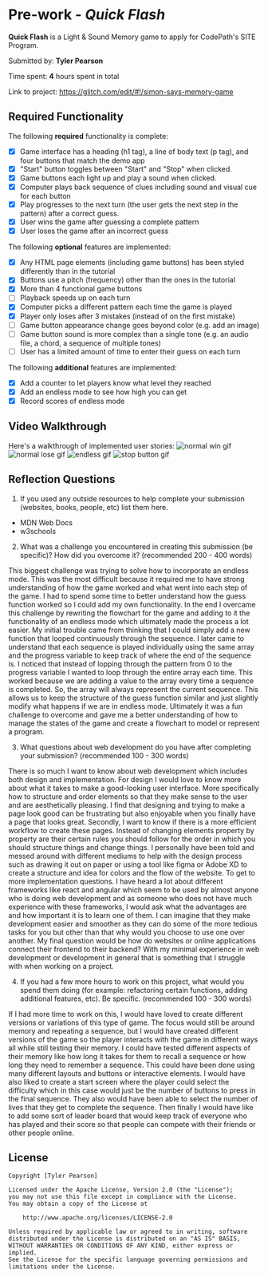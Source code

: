# Pre-work - *Quick Flash*

**Quick Flash** is a Light & Sound Memory game to apply for CodePath's SITE Program. 

Submitted by: **Tyler Pearson**

Time spent: **4** hours spent in total

Link to project: https://glitch.com/edit/#!/simon-says-memory-game

## Required Functionality

The following **required** functionality is complete:

* [x] Game interface has a heading (h1 tag), a line of body text (p tag), and four buttons that match the demo app
* [x] "Start" button toggles between "Start" and "Stop" when clicked. 
* [x] Game buttons each light up and play a sound when clicked. 
* [x] Computer plays back sequence of clues including sound and visual cue for each button
* [x] Play progresses to the next turn (the user gets the next step in the pattern) after a correct guess. 
* [x] User wins the game after guessing a complete pattern
* [x] User loses the game after an incorrect guess

The following **optional** features are implemented:

* [x] Any HTML page elements (including game buttons) has been styled differently than in the tutorial
* [x] Buttons use a pitch (frequency) other than the ones in the tutorial
* [x] More than 4 functional game buttons
* [ ] Playback speeds up on each turn
* [x] Computer picks a different pattern each time the game is played
* [x] Player only loses after 3 mistakes (instead of on the first mistake)
* [ ] Game button appearance change goes beyond color (e.g. add an image)
* [ ] Game button sound is more complex than a single tone (e.g. an audio file, a chord, a sequence of multiple tones)
* [ ] User has a limited amount of time to enter their guess on each turn

The following **additional** features are implemented:

- [x] Add a counter to let players know what level they reached
- [x] Add an endless mode to see how high you can get
- [x] Record scores of endless mode

## Video Walkthrough

Here's a walkthrough of implemented user stories:
![normal win gif](https://cdn.glitch.com/f67249c3-c75e-4de5-b7d5-17253ddfae4a%2Fgif1.gif?v=1615584888617)
![normal lose gif](https://cdn.glitch.com/f67249c3-c75e-4de5-b7d5-17253ddfae4a%2Fgif2.gif?v=1615584888707)
![endless gif](https://cdn.glitch.com/f67249c3-c75e-4de5-b7d5-17253ddfae4a%2Fgif3.gif?v=1615584888691)
![stop button gif](https://cdn.glitch.com/f67249c3-c75e-4de5-b7d5-17253ddfae4a%2Fgif4.gif?v=1615584888726)


## Reflection Questions
1. If you used any outside resources to help complete your submission (websites, books, people, etc) list them here. 
  
  - MDN Web Docs
  - w3schools

2. What was a challenge you encountered in creating this submission (be specific)? How did you overcome it? (recommended 200 - 400 words) 
  
  This biggest challenge was trying to solve how to incorporate an endless mode. This was the most difficult because it required me to have strong understanding of how the game worked and what went into each step of the game. I had to spend some time to better understand how the guess function worked so I could add my own functionality. In the end I overcame this challenge by rewriting the flowchart for the game and adding to it the functionality of an endless mode which ultimately made the process a lot easier. My initial trouble came from thinking that I could simply add a new function that looped continuously through the sequence. I later came to understand that each sequence is played individually using the same array and the progress variable to keep track of where the end of the sequence is. I noticed that instead of lopping through the pattern from 0 to the progress variable I wanted to loop through the entire array each time. This worked because we are adding a value to the array every time a sequence is completed. So, the array will always represent the current sequence. This allows us to keep the structure of the guess function similar and just slightly modify what happens if we are in endless mode. Ultimately it was a fun challenge to overcome and gave me a better understanding of how to manage the states of the game and create a flowchart to model or represent a program.

3. What questions about web development do you have after completing your submission? (recommended 100 - 300 words)

  There is so much I want to know about web development which includes both design and implementation. For design I would love to know more about what it takes to make a good-looking user interface. More specifically how to structure and order elements so that they make sense to the user and are aesthetically pleasing. I find that designing and trying to make a page look good can be frustrating but also enjoyable when you finally have a page that looks great. Secondly, I want to know if there is a more efficient workflow to create these pages. Instead of changing elements property by property are their certain rules you should follow for the order in which you should structure things and change things. I personally have been told and messed around with different mediums to help with the design process such as drawing it out on paper or using a tool like figma or Adobe XD to create a structure and idea for colors and the flow of the website.
  To get to more implementation questions. I have heard a lot about different frameworks like react and angular which seem to be used by almost anyone who is doing web development and as someone who does not have much experience with these frameworks, I would ask what the advantages are and how important it is to learn one of them. I can imagine that they make development easier and smoother as they can do some of the more tedious tasks for you but other than that why would you choose to use one over another. My final question would be how do websites or online applications connect their frontend to their backend? With my minimal experience in web development or development in general that is something that I struggle with when working on a project.


4. If you had a few more hours to work on this project, what would you spend them doing (for example: refactoring certain functions, adding additional features, etc). Be specific. (recommended 100 - 300 words)

  If I had more time to work on this, I would have loved to create different versions or variations of this type of game. The focus would still be around memory and repeating a sequence, but I would have created different versions of the game so the player interacts with the game in different ways all while still testing their memory. I could have tested different aspects of their memory like how long it takes for them to recall a sequence or how long they need to remember a sequence. This could have been done using many different layouts and buttons or interactive elements. I would have also liked to create a start screen where the player could select the difficulty which in this case would just be the number of buttons to press in the final sequence. They also would have been able to select the number of lives that they get to complete the sequence. Then finally I would have like to add some sort of leader board that would keep track of everyone who has played and their score so that people can compete with their friends or other people online.



## License

    Copyright [Tyler Pearson]

    Licensed under the Apache License, Version 2.0 (the "License");
    you may not use this file except in compliance with the License.
    You may obtain a copy of the License at

        http://www.apache.org/licenses/LICENSE-2.0

    Unless required by applicable law or agreed to in writing, software
    distributed under the License is distributed on an "AS IS" BASIS,
    WITHOUT WARRANTIES OR CONDITIONS OF ANY KIND, either express or implied.
    See the License for the specific language governing permissions and
    limitations under the License.